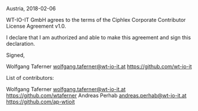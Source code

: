 Austria, 2018-02-06

WT-IO-IT GmbH agrees to the terms of the Ciphlex Corporate Contributor License
Agreement v1.0.

I declare that I am authorized and able to make this agreement and sign this
declaration.

Signed,

Wolfgang Taferner wolfgang.taferner@wt-io-it.at https://github.com/wt-io-it

List of contributors:

Wolfgang Taferner wolfgang.taferner@wt-io-it.at https://github.com/wtaferner
Andreas Perhab andreas.perhab@wt-io-it.at https://github.com/ap-wtioit
